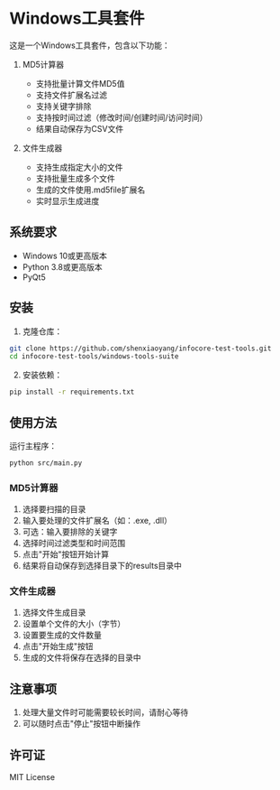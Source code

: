 # Windows工具套件

这是一个Windows工具套件，包含以下功能：

1. MD5计算器
   - 支持批量计算文件MD5值
   - 支持文件扩展名过滤
   - 支持关键字排除
   - 支持按时间过滤（修改时间/创建时间/访问时间）
   - 结果自动保存为CSV文件

2. 文件生成器
   - 支持生成指定大小的文件
   - 支持批量生成多个文件
   - 生成的文件使用.md5file扩展名
   - 实时显示生成进度

## 系统要求

- Windows 10或更高版本
- Python 3.8或更高版本
- PyQt5

## 安装

1. 克隆仓库：
```bash
git clone https://github.com/shenxiaoyang/infocore-test-tools.git
cd infocore-test-tools/windows-tools-suite
```

2. 安装依赖：
```bash
pip install -r requirements.txt
```

## 使用方法

运行主程序：
```bash
python src/main.py
```

### MD5计算器

1. 选择要扫描的目录
2. 输入要处理的文件扩展名（如：.exe, .dll）
3. 可选：输入要排除的关键字
4. 选择时间过滤类型和时间范围
5. 点击"开始"按钮开始计算
6. 结果将自动保存到选择目录下的results目录中

### 文件生成器

1. 选择文件生成目录
2. 设置单个文件的大小（字节）
3. 设置要生成的文件数量
4. 点击"开始生成"按钮
5. 生成的文件将保存在选择的目录中

## 注意事项

1. 处理大量文件时可能需要较长时间，请耐心等待
2. 可以随时点击"停止"按钮中断操作

## 许可证

MIT License